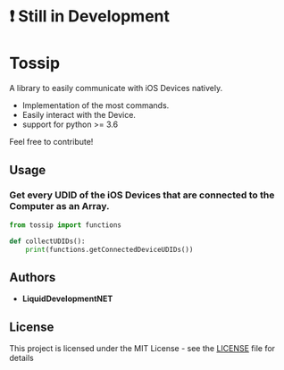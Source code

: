 # :heavy_exclamation_mark: Still in Development
# Tossip
A library to easily communicate with iOS Devices natively.

- Implementation of the most commands.
- Easily interact with the Device.
- support for python >= 3.6

Feel free to contribute!

## Usage

### Get every UDID of the iOS Devices that are connected to the Computer as an Array.
```python
from tossip import functions

def collectUDIDs():
    print(functions.getConnectedDeviceUDIDs())
```

## Authors
- **LiquidDevelopmentNET**

## License
This project is licensed under the MIT License - see the [LICENSE](LICENSE) file for details